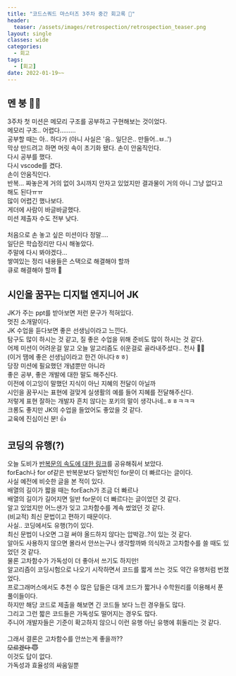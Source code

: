```yaml
---
title: "코드스쿼드 마스터즈 3주차 중간 회고록 🙂"
header:
  teaser: /assets/images/retrospection/retrospection_teaser.png
layout: single
classes: wide
categories:
  - 회고
tags:
  - [회고]
date: 2022-01-19~~
---
```


## 멘 붕 😵‍💫
3주차 첫 미션은 메모리 구조를 공부하고 구현해보는 것이었다.  
메모리 구조.. 어렵다.........  
공부할 때는 아.. 하다가 (아니 사실은 '음.. 일단은.. 만들어..ㅂ..')  
막상 만드려고 하면 머릿 속이 초기화 됐다. 손이 안움직인다.  
다시 공부를 했다.  
다시 vscode를 켰다.  
손이 안움직인다.  
반복... 짜놓은게 거의 없이 3시까지 안자고 있었지만 결과물이 거의 아니 그냥 없다고 해도 된다ㅠㅠ  
많이 어렵긴 했나보다.  
게더에 사람이 바글바글했다.  
미션 제출자 수도 전부 낮다.  
<br>
처음으로 손 놓고 싶은 미션이다 정말....  
일단은 학습정리만 다시 해놓았다.  
주말에 다시 봐야겠다...  
쌓여있는 정리 내용들은 스택으로 해결해야 할까  
큐로 해결해야 할까 🤣

## 시인을 꿈꾸는 디지털 엔지니어 JK
JK가 주는 ppt를 받아보면 저런 문구가 적혀있다.  
멋진 소개말이다.  
JK 수업을 듣다보면 좋은 선생님이라고 느낀다.  
탐구도 많이 하시는 것 같고, 질 좋은 수업을 위해 준비도 많이 하시는 것 같다.  
어제 미션이 어려운걸 알고 오늘 알고리즘도 쉬운걸로 골라내주셨다.. 천사 🧞‍♂️  
(이거 땜에 좋은 선생님이라고 한건 아니다ㅎㅎ)  
당장 미션에 필요했던 개념뿐만 아니라  
좋은 공부, 좋은 개발에 대한 말도 해주신다.  
이전에 이고잉이 말했던 지식이 아닌 지혜의 전달이 아닐까  
시인을 꿈꾸시는 표현에 걸맞게 실생활의 예를 들어 지혜를 전달해주신다.  
저렇게 표현 잘하는 개발자 흔치 않다는 포키의 말이 생각나네..ㅎㅎㅋㅋㅋ  
크롱도 좋지만 JK의 수업을 들었어도 좋았을 것 같다.  
교육에 진심이신 분! 👍

## 코딩의 유행(?)
오늘 도비가 <a href="https://medium.com/tech-tajawal/loops-performances-in-node-js-9fbccf2d6aa6">반복문의 속도에 대한 링크</a>를 공유해줘서 보았다.  
forEach나 for of같은 반복문보다 일반적인 for문이 더 빠르다는 글이다.  
사실 예전에 비슷한 글을 본 적이 있다.  
배열의 길이가 짧을 때는 forEach가 조금 더 빠르나  
배열의 길이가 길어지면 일반 for문이 더 빠르다는 글이었던 것 같다.  
알고 있었지만 어느샌가 잊고 고차함수를 계속 썼었던 것 같다.  
(비교적) 최신 문법이고 편하기 때문이다.  
사실.. 코딩에서도 유행(?)이 있다.  
최신 문법이 나오면 그걸 써야 올드하지 않다는 압박감..?이 있는 것 같다.  
알아도 사용하지 않으면 몰라서 안쓰는구나 생각할까봐 의식하고 고차함수를 쓸 때도 있었던 것 같다.  
물론 고차함수가 가독성이 더 좋아서 쓰기도 하지만!  
알고리즘이 코딩시험으로 나오기 시작하면서 코드를 짧게 쓰는 것도 약간 유행처럼 번졌었다.  
프로그래머스에서도 추천 수 많은 답들은 대게 코드가 짧거나 수학원리를 이용해서 푼 풀이들이다.  
하지만 해당 코드로 제출을 해보면 긴 코드들 보다 느린 경우들도 많다.  
그리고 그런 짧은 코드들은 가독성도 떨어지는 경우도 많다.  
주니어 개발자들은 기준이 확고하지 않으니 이런 유행 아닌 유행에 휘둘리는 것 같다.  
<br>
그래서 결론은 고차함수를 안쓰는게 좋을까??  
<s>모르겠다 😇</s>  
이것도 답이 없다.  
가독성과 효율성의 싸움일뿐